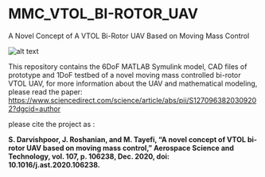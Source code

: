 # MMC_VTOL_BI-ROTOR_UAV
A Novel Concept of A VTOL Bi-Rotor UAV Based on Moving Mass Control

![alt text](https://github.com/shahind/Moving-Mass-Controlled-VTOL-Bi-Rotor-UAV/overal.png?raw=true)

This repository contains the 6DoF MATLAB Symulink model, CAD files of prototype and 1DoF testbed of a novel moving mass controlled bi-rotor VTOL UAV,
for more information about the UAV and mathematical modeling, please read the paper:
https://www.sciencedirect.com/science/article/abs/pii/S1270963820309202?dgcid=author

please cite the project as :

**S. Darvishpoor, J. Roshanian, and M. Tayefi, “A novel concept of VTOL bi-rotor UAV based on moving mass control,” Aerospace Science and Technology, vol. 107, p. 106238, Dec. 2020, doi: 10.1016/j.ast.2020.106238.**

